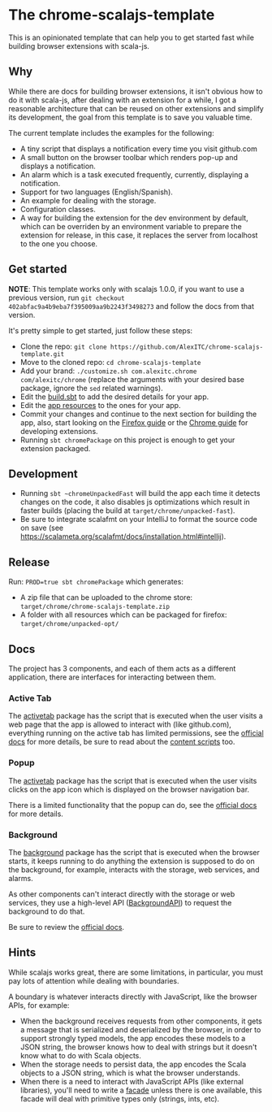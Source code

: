 # The chrome-scalajs-template
This is an opinionated template that can help you to get started fast while building browser extensions with scala-js.

## Why
While there are docs for building browser extensions, it isn't obvious how to do it with scala-js, after dealing with an extension for a while, I got a reasonable architecture that can be reused on other extensions and simplify its development, the goal from this template is to save you valuable time.

The current template includes the examples for the following:
- A tiny script that displays a notification every time you visit github.com
- A small button on the browser toolbar which renders pop-up and displays a notification.
- An alarm which is a task executed frequently, currently, displaying a notification.
- Support for two languages (English/Spanish).
- An example for dealing with the storage.
- Configuration classes.
- A way for building the extension for the dev environment by default, which can be overriden by an environment variable to prepare the extension for release, in this case, it replaces the server from localhost to the one you choose.

## Get started

**NOTE**: This template works only with scalajs 1.0.0, if you want to use a previous version, run `git checkout 402abfac9a4b9eba7f395009aa9b2243f3498273` and follow the docs from that version.

It's pretty simple to get started, just follow these steps:
- Clone the repo: `git clone https://github.com/AlexITC/chrome-scalajs-template.git`
- Move to the cloned repo: `cd chrome-scalajs-template`
- Add your brand: `./customize.sh com.alexitc.chrome com/alexitc/chrome` (replace the arguments with your desired base package, ignore the `sed` related warnings).
- Edit the [build.sbt](build.sbt) to add the desired details for your app.
- Edit the [app resources](src/main/resources) to the ones for your app.
- Commit your changes and continue to the next section for building the app, also, start looking on the [Firefox guide](https://developer.mozilla.org/en-US/docs/Mozilla/Add-ons/WebExtensions) or the [Chrome guide](https://developer.chrome.com/extensions/devguide) for developing extensions.
- Running `sbt chromePackage` on this project is enough to get your extension packaged.

## Development
- Running `sbt ~chromeUnpackedFast` will build the app each time it detects changes on the code, it also disables js optimizations which result in faster builds (placing the build at `target/chrome/unpacked-fast`).
- Be sure to integrate scalafmt on your IntelliJ to format the source code on save (see https://scalameta.org/scalafmt/docs/installation.html#intellij).

## Release
Run: `PROD=true sbt chromePackage` which generates:
- A zip file that can be uploaded to the chrome store: `target/chrome/chrome-scalajs-template.zip`
- A folder with all resources which can be packaged for firefox: `target/chrome/unpacked-opt/`

## Docs
The project has 3 components, and each of them acts as a different application, there are interfaces for interacting between them.

### Active Tab
The [activetab](/src/main/scala/com/alexitc/activetab) package has the script that is executed when the user visits a web page that the app is allowed to interact with (like github.com), everything running on the active tab has limited permissions, see the [official docs](https://developer.chrome.com/extensions/activeTab) for more details, be sure to read about the [content scripts](https://developer.chrome.com/extensions/content_scripts) too.

### Popup
The [activetab](/src/main/scala/com/alexitc/popup) package has the script that is executed when the user visits clicks on the app icon which is displayed on the browser navigation bar.
 
There is a limited functionality that the popup can do, see the [official docs](https://developer.chrome.com/extensions/browserAction) for more details.

### Background
The [background](/src/main/scala/com/alexitc/background) package has the script that is executed when the browser starts, it keeps running to do anything the extension is supposed to do on the background, for example, interacts with the storage, web services, and alarms.

As other components can't interact directly with the storage or web services, they use a high-level API ([BackgroundAPI](/src/main/scala/com/alexitc/background/BackgroundAPI.scala)) to request the background to do that.

Be sure to review the [official docs](https://developer.chrome.com/extensions/background_pages).


## Hints
While scalajs works great, there are some limitations, in particular, you must pay lots of attention while dealing with boundaries.

A boundary is whatever interacts directly with JavaScript, like the browser APIs, for example:
- When the background receives requests from other components, it gets a message that is serialized and deserialized by the browser, in order to support strongly typed models, the app encodes these models to a JSON string, the browser knows how to deal with strings but it doesn't know what to do with Scala objects.
- When the storage needs to persist data, the app encodes the Scala objects to a JSON string, which is what the browser understands.
- When there is a need to interact with JavaScript APIs (like external libraries), you'll need to write a [facade](/src/main/scala/com/alexitc/facades) unless there is one available, this facade will deal with primitive types only (strings, ints, etc).

